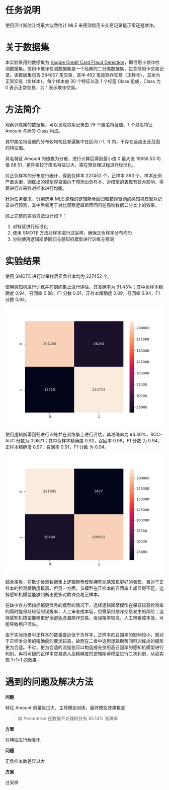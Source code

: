 # 任务说明

使用贝叶斯估计或最大似然估计 MLE 来预测信用卡交易记录是正常还是欺诈。

# 关于数据集

本实验采用的数据集为 [Kaggle Credit Card Fraud Detection](https://www.kaggle.com/datasets/mlg-ulb/creditcardfraud)，即信用卡欺诈检测数据集。信用卡欺诈检测数据集是一个经典的二分类数据集，包含信用卡交易记录。该数据集包含 284807 笔交易，其中 492 笔是欺诈交易（正样本），其余为正常交易（负样本）。每个样本由 30 个特征以及 1 个标签 Class 组成，Class 为 0 表示正常交易，为 1 表示欺诈交易。

# 方法简介

观察训练集的数据集，可以发现每条记录由 28 个匿名特征值、1 个具名特征 Amount 与标签 Class 构成。

其中匿名特征值的分布较均匀且普遍集中在区间 (-1, 1) 内，不存在远超出此范围的特征值。

具名特征 Amount 的值极为分散，进行计算后得到最小值 0 最大值 19656.53 均值 88.51，差异相较于匿名特征过大，需在预处理过程进行标准化。

对正负样本的分布进行统计，得到负样本 227452 个，正样本 393 个，样本比例严重失衡，训练出的模型容易偏向于预测出负样本，对模型的表现有较大影响，需要进行过采样对样本进行均衡。

针对任务要求，分别选用 MLE 原理的逻辑斯蒂回归和错误驱动的感知机模型对记录进行预测，其中后者用于对比观察逻辑斯蒂回归在高维数据二分类上的效果。

综上完整的实验方法设计如下：

1. 对特征进行标准化
2. 使用 SMOTE 方法对样本进行过采样，确保正负样本分布均匀
3. 分别使用逻辑斯蒂回归与感知机模型进行训练与预测

# 实验结果

使用 SMOTE 进行过采样后正负样本均为 227452 个。

使用感知机进行训练并在训练集上进行评估，其准确率为 91.43%；其中负样本精确度 0.94，召回率 0.88，F1 分数 0.91，正样本精确度 0.89，召回率 0.94，F1 分数 0.92。

![](./assets/task2.perceptron.png)

使用逻辑斯蒂回归进行训练并在训练集上进行评估，其准确率为 94.30%，ROC-AUC 分数为 0.9871；其中负样本精确度 0.92，召回率 0.98，F1 分数 为 0.94，正样本精确度 0.97，召回率 0.91，F1 分数 为 0.94。

![](./assets/task2.logistic.png)

综合来看，在欺诈检测数据集上逻辑斯蒂模型拥有比感知机更好的表现，且对于正样本的检测精确度极高，但另一方面，该模型在正样本的召回率上却显得不足，选择感知机模型能够判断出更多对欺诈交易正样本。

在缺少各方面指标都更优秀的模型的情况下，选择逻辑斯蒂模型在保证较高检测率的同时能保持较低的误报率，人工审查成本低，但需承担欺诈交易发生的风险；选择感知机模型能够更好地避免遗漏欺诈交易，但误报率较高，人工审查成本低，可能导致用户流失。

由于实际场景中正样本的数量要远低于负样本，正样本的召回率的影响较小，而对于正样本分类的精确度的要求较高，故而在二者中选用逻辑斯蒂回归训练出的模型更为合适。不过，更为合适的流程也可以构造成先使用高召回率的感知机模型进行判别，再将可疑的正样本交易送入高精确度的逻辑斯蒂模型进行二次判别，从而实现 1+1>1 的效果。

# 遇到的问题及解决方法

**问题**

特征 Amount 的量级过大，主导模型训练，最终模型效果极差

> 如 Perceptron 在数据不处理时仅有 65.14% 准确率

**方案**

对特征进行标准化

**问题**

正负样本数差异过大

**方案**

过采样
